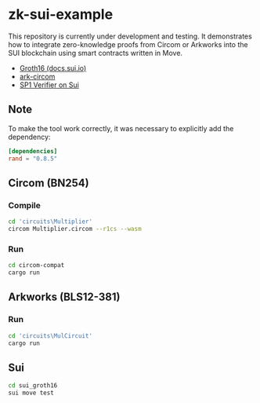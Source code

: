# zk-sui-example

This repository is currently under development and testing. It demonstrates how to integrate zero-knowledge proofs from Circom or Arkworks into the SUI blockchain using smart contracts written in Move.

- [Groth16 (docs.sui.io)](https://docs.sui.io/guides/developer/cryptography/groth16)
- [ark-circom](https://github.com/arkworks-rs/circom-compat)
- [SP1 Verifier on Sui](https://soundness.xyz/blog/sp1sui)

## Note

To make the tool work correctly, it was necessary to explicitly add the dependency:

```toml
[dependencies]
rand = "0.8.5"
```

## Circom (BN254)

### Compile

```sh
cd 'circuits\Multiplier'
circom Multiplier.circom --r1cs --wasm
```

### Run

```sh
cd circom-compat
cargo run
```

## Arkworks (BLS12-381)

### Run

```sh
cd 'circuits\MulCircuit'
cargo run
```

## Sui

```sh
cd sui_groth16
sui move test
```
